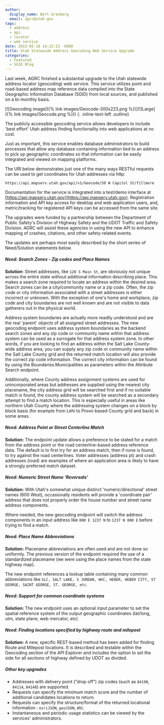 ```yaml
---
author:
  display_name: Bert Granberg
  email: agrc@utah.gov
tags:
  - address
  - api
  - locator
  - web service
date: 2013-05-10 14:22:13 -0600
title: Utah Statewide Address Geocoding Web Service Upgrade
categories:
  - Featured
  - SGID Blog
---
```

Last week, AGRC finished a substantial upgrade to the Utah statewide address locator (geocoding) web service. This service utilizes point and road-based address map reference data compiled into the State Geographic Information Database (SGID) from local sources, and published on a bi-monthly basis.

[![Geocoding image]({% link images/Geocode-300x223.png %})](![Large]({% link images/Geocode.png %}))
{: .inline-text-left .outline}

The publicly accessible geocoding service allows developers to include 'best effort' Utah address finding functionality into web applications at no cost.

Just as important, this service enables database administrators to build processes that allow any database containing information tied to an address to pick up geographic coordinates so that information can be easily integrated and viewed on mapping platforms.

The URI below demonstrates just one of the many ways RESTful requests can be used to get coordinates for Utah addresses via http:

`https://api.mapserv.utah.gov/api/v1/Geocode/50 W Capitol St/fillmore`

Documentation for the service is integrated into a test/demo interface at [https://api.mapserv.utah.gov](https://api.mapserv.utah.gov). Registration information and API key access for desktop and web application users, and, metric/tracking for registered API keys can be accessed from the same site.

The upgrades were funded by a partnership between the Department of Public Safety's Division of Highway Safety and the UDOT Traffic and Safety Division. AGRC will assist these agencies in using the new API to enhance mapping of crashes, citations, and other safety-related events.

The updates are perhaps most easily described by the short series of Need/Solution statements below.

##### Need: Search Zones - Zip codes and Place Names

**Solution**: Street addresses, like `120 S Main St`, are obviously not unique across the entire state without additional information describing place. This makes a search zone required to locate an address within the desired area. Search zones can be a city/community name or a zip code. Often, the zip code or city information associated with a street addresses is either incorrect or unknown. With the exception of one's home and workplace, zip code and city boundaries are not well known and are not visible to data gatherers out in the physical world.

Address system boundaries are actually more readily understood and are the real 'parent' objects of all assigned street addresses. The new geocoding endpoint uses address system boundaries as the backend search zones and any zip code or community name within that address system can be used as a surrogate for that address system zone.  In other words, if you are looking to find an address within the Salt Lake County-wide address area, you can supply any zip code or community name within the Salt Lake County grid and the returned match location will also provide the correct zip code information. The correct city information can be found by using the Boundaries.Municipalities as parameters within the Attribute Search endpoint.

Additionally, where County address assignment systems are used for unincorporated areas but addresses are supplied using the nearest city placename, the city address grid will be searched first and if no suitable match is found, the county address system will be searched as a secondary attempt to find a match location. This is especially useful in areas like northern Utah County where the addressing system changes on a block by block basis (for example from Lehi to Provo-based County grid and back) in some areas.

##### Need: Address Point or Street Centerline Match

**Solution:** The endpoint update allows a preference to be stated for a match from the address point or the road centerline-based address reference data. The default is to first try for an address match, then if none is found, to try against the road centerlines. Voter addresses (address pt) and crash addresses (road) are examples of where an application area is likely to have a strongly preferred match dataset.

##### Need: Numeric Street Name 'Reversals'

**Solution:** With Utah's somewhat unique distinct 'numeric/directional' street names (600 West), occasionally residents will provide a 'coordinate pair' address that does not properly order the house number and street name address components.

Where needed, the new geocoding endpoint will switch the address components in an input address like `800 E 1237 N` to `1237 N 800 E` before trying to find a match.

##### Need: Place Name Abbreviations

**Solution:**  Placename abbreviations are often used and are not done so uniformly. The previous version of the endpoint required the use of a standardized placename (we were using the place names from the state highway map).

The new endpoint references a lookup table containing many common abbreviations like `SLC, SALT LAKE, S JORDAN, WVC, HEBER, HEBER CITY, ST GEORGE, SAINT GEORGE, ST. GEORGE, etc`.

##### Need: Support for common coordinate systems

**Solution:**  The new endpoint uses an optional input parameter to set the spatial reference system of the output geographic coordinates (lat/long, utm, state plane, web mercator, etc)

##### Need: Finding locations specified by highway route and milepost

**Solution:**  A new, specific REST-based method has been added for finding Route and Milepost locations. It is described and testable within the Geocoding section of the API Explorer and includes the option to set the side for all sections of highway defined by UDOT as divided.

##### Other key upgrades

- Addresses with delivery point ("drop off") zip codes (such as `84190`, `84114`, `84148`) are supported.
- Requests can specify the minimum match score and the number of additional candidates locations to return.
- Requests can specify the structure/format of the returned locational information : `esriJSON`, `geoJSON`, etc.
- Instantaneous and periodic usage statistics can be viewed by the services' administrators.

